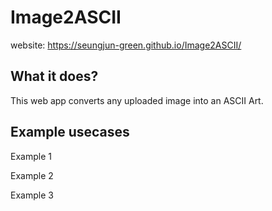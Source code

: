 # Image2ASCII

website: https://seungjun-green.github.io/Image2ASCII/

## What it does?
This web app converts any uploaded image into an ASCII Art. 

## Example usecases

Example 1


Example 2


Example 3
